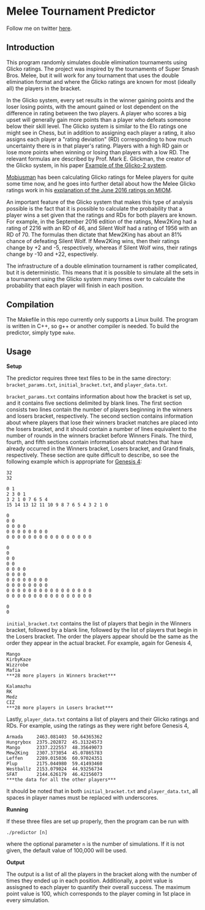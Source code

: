 Melee Tournament Predictor
==========================

Follow me on twitter [here](https://twitter.com/Skull_64).

Introduction
------------

This program randomly simulates double elimination tournaments using Glicko
ratings. The project was inspired by the tournaments of Super Smash Bros. Melee,
but it will work for any tournament that uses the double elimination format and
where the Glicko ratings are known for most (ideally all) the players in the
bracket.

In the Glicko system, every set results in the winner gaining points and the
loser losing points, with the amount gained or lost dependent on the difference
in rating between the two players. A player who scores a big upset will
generally gain more points than a player who defeats someone below their skill
level. The Glicko system is similar to the Elo ratings one might see in Chess,
but in addition to assigning each player a rating, it also assigns each player a
"rating deviation" (RD) corresponding to how much uncertainty there is in that
player's rating. Players with a high RD gain or lose more points when winning or
losing than players with a low RD. The relevant formulas are described by Prof.
Mark E. Glickman, the creator of the Glicko system, in his paper
[Example of the Glicko-2 system](http://www.glicko.net/glicko/glicko2.pdf).

[Mobiusman](https://twitter.com/moby_osman) has been calculating Glicko ratings
for Melee players for quite some time now, and he goes into further detail about
how the Melee Glicko ratings work in his
[explanation of the June 2016 ratings on MIOM](http://www.meleeitonme.com/ssbm-elo-stats-june-2016-edition).

An important feature of the Glicko system that makes this type of analysis
possible is the fact that it is possible to calculate the probability that a
player wins a set given that the ratings and RDs for both players are known. For
example, in the September 2016 edition of the ratings, Mew2King had a rating of
2216 with an RD of 46, and Silent Wolf had a rating of 1956 with an RD of 70.
The formulas then dictate that Mew2King has about an 81% chance of defeating
Silent Wolf. If Mew2King wins, then their ratings change by +2 and -5,
respectively, whereas if Silent Wolf wins, their ratings change by -10 and +22,
espectively.

The infrastructure of a double elimination tournament is rather complicated, but
it is deterministic. This means that it is possible to simulate all the sets in
a tournament using the Glicko system many times over to calculate the
probability that each player will finish in each position.

Compilation
-----------

The Makefile in this repo currently only supports a Linux build. The program is
written in C++, so g++ or another compiler is needed. To build the predictor,
simply type `make`.

Usage
-----

**Setup**

The predictor requires three text files to be in the same directory:
`bracket_params.txt`, `initial_bracket.txt`, and `player_data.txt`.

`bracket_params.txt` contains information about how the bracket is set up, and
it contains five sections delimited by blank lines. The first section consists
two lines contain the number of players beginning in the winners and losers
bracket, respectively. The second section contains information about where
players that lose their winners bracket matches are placed into the losers
bracket, and it should contain a number of lines equivalent to the number of
rounds in the winners bracket before Winners Finals. The third, fourth, and
fifth sections contain information about matches that have already occurred in
the Winners bracket, Losers bracket, and Grand finals, respectively. These
section are quite difficult to describe, so see the following example which is
appropriate for
[Genesis 4](https://smash.gg/tournament/genesis-4/events/melee-singles/brackets?filter=%7B%22phaseId%22%3A104873%7D):

```
32
32

0 1
2 3 0 1
3 2 1 0 7 6 5 4
15 14 13 12 11 10 9 8 7 6 5 4 3 2 1 0

0
0 0
0 0 0 0
0 0 0 0 0 0 0 0
0 0 0 0 0 0 0 0 0 0 0 0 0 0 0 0

0
0
0 0
0 0
0 0 0 0
0 0 0 0
0 0 0 0 0 0 0 0
0 0 0 0 0 0 0 0
0 0 0 0 0 0 0 0 0 0 0 0 0 0 0 0
0 0 0 0 0 0 0 0 0 0 0 0 0 0 0 0

0
0
```

`initial_bracket.txt` contains the list of players that begin in the Winners
bracket, followed by a blank line, followed by the list of players that begin in
the Losers bracket. The order the players appear should be the same as the order
they appear in the actual bracket. For example, again for Genesis 4,

```
Mango
KirbyKaze
Wizzrobe
Mafia
***28 more players in Winners bracket***

Kalamazhu
RK
Medz
CIZ
***28 more players in Losers bracket***
```

Lastly, `player_data.txt` contains a list of players and their Glicko ratings
and RDs. For example, using the ratings as they were right before Genesis 4,

```
Armada     2463.081403  50.64365362
Hungrybox  2375.202872  45.31324573
Mango      2337.222557  48.35649073
Mew2King   2307.373054  45.07865783
Leffen     2289.015036  60.97024351
Plup       2175.044980  59.41493460
Westballz  2153.079024  44.93256734
SFAT       2144.626179  46.42156073
***the data for all the other players***
```

It should be noted that in both `initial_bracket.txt` and `player_data.txt`, all
spaces in player names must be replaced with underscores.

**Running**

If these three files are set up properly, then the program can be run with

```
./predictor [n]
```

where the optional parameter `n` is the number of simulations. If it is not
given, the default value of 100,000 will be used.

**Output**

The output is a list of all the players in the bracket along with the number of
times they ended up in each position. Additionally, a point value is assisgned
to each player to quantify their overall success. The maximum point value is
100, which corresponds to the player coming in 1st place in every simulation.

